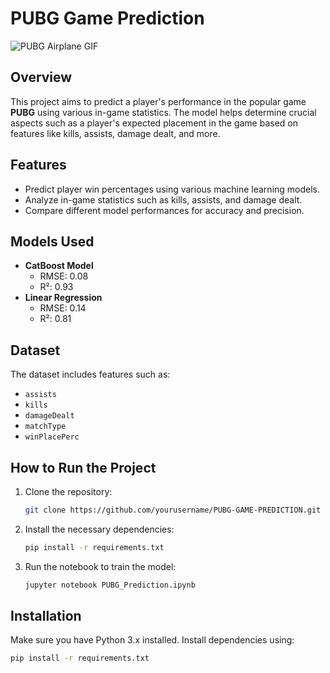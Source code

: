 # PUBG Game Prediction

![PUBG Airplane GIF](https://raw.githubusercontent.com/yourusername/yourrepository/branchname/path-to-your-gif/pubg-airplane.gif)


## Overview
This project aims to predict a player's performance in the popular game **PUBG** using various in-game statistics. The model helps determine crucial aspects such as a player's expected placement in the game based on features like kills, assists, damage dealt, and more.

## Features
- Predict player win percentages using various machine learning models.
- Analyze in-game statistics such as kills, assists, and damage dealt.
- Compare different model performances for accuracy and precision.

## Models Used
- **CatBoost Model**
  - RMSE: 0.08
  - R²: 0.93
- **Linear Regression**
  - RMSE: 0.14
  - R²: 0.81

## Dataset
The dataset includes features such as:
- `assists`
- `kills`
- `damageDealt`
- `matchType`
- `winPlacePerc`

## How to Run the Project
1. Clone the repository:
    ```bash
    git clone https://github.com/yourusername/PUBG-GAME-PREDICTION.git
    ```
2. Install the necessary dependencies:
    ```bash
    pip install -r requirements.txt
    ```
3. Run the notebook to train the model:
    ```bash
    jupyter notebook PUBG_Prediction.ipynb
    ```

## Installation
Make sure you have Python 3.x installed. Install dependencies using:
```bash
pip install -r requirements.txt
